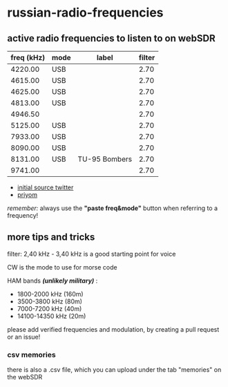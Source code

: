 # russian-radio-frequencies
## active radio frequencies to listen to on webSDR

| freq (kHz)   | mode | label         | filter   |
| ------- | ---- | ------------- | ---- |
| 4220.00 | USB  |               | 2.70 |
| 4615.00 | USB  |               | 2.70 |
| 4625.00 | USB  |               | 2.70 |
| 4813.00 | USB  |               | 2.70 |
| 4946.50 |      |               | 2.70 |
| 5125.00 | USB  |               | 2.70 |
| 7933.00 | USB  |               | 2.70 |
| 8090.00 | USB  |               | 2.70 |
| 8131.00 | USB  | TU-95 Bombers | 2.70 |
| 9741.00 |      |               | 2.70 |

- [initial source twitter](https://twitter.com/DeepNetAnon/status/1497772231816065028)
- [priyom](https://priyom.org/)

*remember:* always use the **"paste freq&mode"** button when 
referring to a frequency!

## more tips and tricks
filter: 2,40 kHz - 3,40 kHz is a good starting point for voice

CW is the mode to use for morse code

HAM bands ***(unlikely military)*** : 
- 1800-2000 kHz (160m)
- 3500-3800 kHz (80m)
- 7000-7200 kHz (40m)
- 14100-14350 kHz (20m)

please add verified frequencies and modulation, by creating a pull request or an issue!


### csv memories
there is also a .csv file, which you can upload under the tab "memories" on the webSDR
